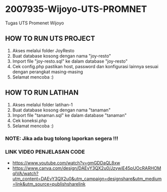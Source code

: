 # 2007935-Wijoyo-UTS-PROMNET
Tugas UTS Promenet Wijoyo

## HOW TO RUN UTS PROJECT

1. Akses melalui folder JoyResto
2. Buat database kosong dengan nama "joy-resto"
3. Import file "joy-resto.sql" ke dalam database "joy-resto"
4. Cek config.php pastikan host, password dan konfigurasi lainnya sesuai dengan perangkat masing-masing
5. Selamat mencoba :)

## HOW TO RUN LATIHAN
1. Akses melalui folder latihan-1
2. Buat database kosong dengan nama "tanaman"
3. Import file "tanaman.sql" ke dalam database "tanaman"
4. Cek koneksi.php
5. Selamat mencoba :)


### NOTE: Jika ada bug tolong laporkan segera !!!

### LINK VIDEO PENJELASAN CODE
- https://www.youtube.com/watch?v=gmGDDaQL8xw
- https://www.canva.com/design/DAEvY3QX2u0/JzywiE45pUOcRARHOMqIVA/watch?utm_content=DAEvY3QX2u0&utm_campaign=designshare&utm_medium=link&utm_source=publishsharelink
